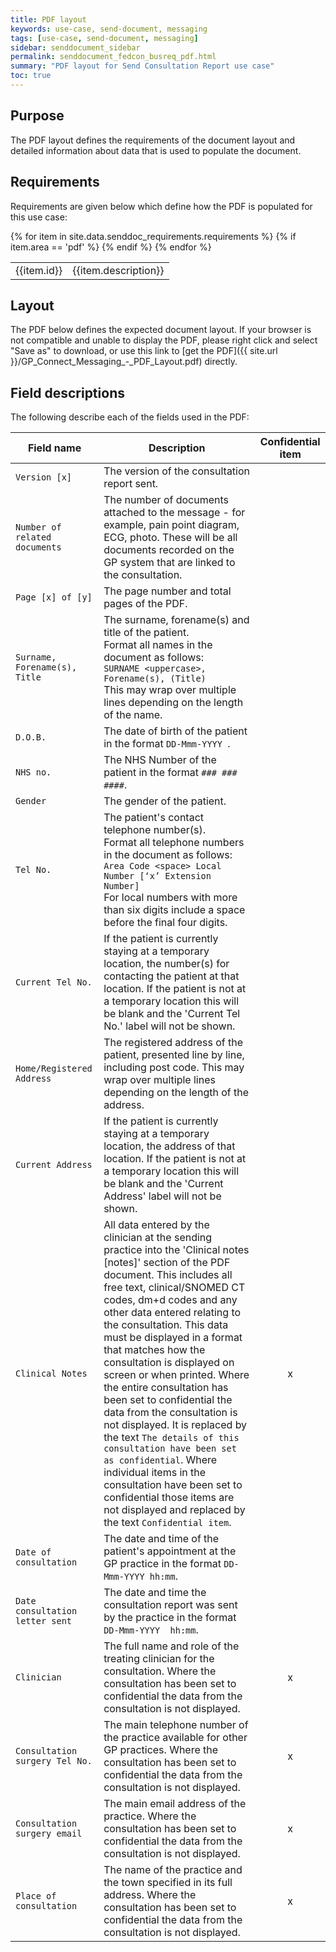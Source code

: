 ```yaml
---
title: PDF layout
keywords: use-case, send-document, messaging
tags: [use-case, send-document, messaging]
sidebar: senddocument_sidebar
permalink: senddocument_fedcon_busreq_pdf.html
summary: "PDF layout for Send Consultation Report use case"
toc: true
---
```


## Purpose ##

The PDF layout defines the requirements of the document layout and detailed information about data that is used to populate the document. 


## Requirements ##

Requirements are given below which define how the PDF is populated for this use case:

<table class="requirement-box">
  {% for item in site.data.senddoc_requirements.requirements %}
  {% if item.area == 'pdf' %}
  <tr>
    <td id="{{item.id}}">{{item.id}}</td>
    <td>{{item.description}}</td>
  </tr>
  {% endif %}
  {% endfor %}
</table>


## Layout ##

The PDF below defines the expected document layout. If your browser is not compatible and unable to display the PDF, please right click and select "Save as" to download, or use this link to [get the PDF]({{ site.url }}/GP_Connect_Messaging_-_PDF_Layout.pdf) directly.

<object
  data="GP_Connect_Messaging_-_PDF_Layout.pdf"
  type="application/pdf"
  width="847"
  height="2200">
</object>

<object data="GP_Connect_Messaging_-_PDF_Layout.pdf" type="application/pdf" width="847" height="0">      
</object>



## Field descriptions ##

The following describe each of the fields used in the PDF:

|	Field name  	|	Description 	|	Confidential item  |
|	-------------	|	-------------	| :----------------: |
|	`Version [x]` |	The version of the consultation report sent.	|
|	`Number of related documents`	|	The number of documents attached to the message - for example, pain point diagram, ECG, photo. These will be all documents recorded on the GP system that are linked to the consultation.	|
|	`Page [x] of [y]`	|	The page number and total pages of the PDF.	|
|	`Surname, Forename(s), Title`	|	The surname, forename(s) and title of the patient. <br>Format all names in the document as follows:<br>`SURNAME <uppercase>, Forename(s), (Title)`<br>This may wrap over multiple lines depending on the length of the name.	|
|	`D.O.B.`	|	The date of birth of the patient in the format `DD-Mmm-YYYY	`.|
|	`NHS no.`	|	The NHS Number of the patient in the format `### ### ####`.	|
|	`Gender`	|	The gender of the patient.	|
|	`Tel No.`	|	The patient's contact telephone number(s).<br> Format all telephone numbers in the document as follows:<br>`Area Code <space> Local Number [‘x’ Extension Number]` <br>For local numbers with more than six digits include a space before the final four digits.	|
|	`Current Tel No.`	|	If the patient is currently staying at a temporary location, the number(s) for contacting the patient at that location. If the patient is not at a temporary location this will be blank and the 'Current Tel No.' label will not be shown.	|
|	`Home/Registered Address`	|	The registered address of the patient, presented line by line, including post code. This may wrap over multiple lines depending on the length of the address.	|
|	`Current Address`	|	If the patient is currently staying at a temporary location, the address of that location. If the patient is not at a temporary location this will be blank and the 'Current Address' label will not be shown.	|
|	`Clinical Notes`	|	All data entered by the clinician at the sending practice into the 'Clinical notes [notes]' section of the PDF document. This includes all free text, clinical/SNOMED CT codes, dm+d codes and any other data entered relating to the consultation. This data must be displayed in a format that matches how the consultation is displayed on screen or when printed. Where the entire consultation has been set to confidential the data from the consultation is not displayed. It is replaced by the text `The details of this consultation have been set as confidential`. Where individual items in the consultation have been set to confidential those items are not displayed and replaced by the text `Confidential item`. | x |
|	`Date of consultation`	|	The date and time of the patient's appointment at the GP practice in the format `DD-Mmm-YYYY hh:mm`.	|
|	`Date consultation letter sent`	|	The date and time the consultation report was sent by the practice in the format `DD-Mmm-YYYY  hh:mm`.	|
|	`Clinician`	|	The full name and role of the treating clinician for the consultation. Where the consultation has been set to confidential the data from the consultation is not displayed.	| x |
|	`Consultation surgery Tel No.`	|	The main telephone number of the practice available for other GP practices. Where the consultation has been set to confidential the data from the consultation is not displayed.	| x |
|	`Consultation surgery email`	|	The main email address of the practice. Where the consultation has been set to confidential the data from the consultation is not displayed.	| x |
|	`Place of consultation`	|	The name of the practice and the town specified in its full address. Where the consultation has been set to confidential the data from the consultation is not displayed.	| x |


